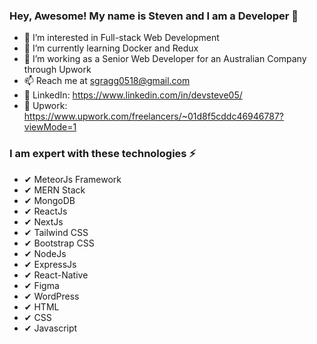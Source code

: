 ### Hey, Awesome! My name is Steven and I am a Developer 👋

- 👀 I’m interested in Full-stack Web Development
- 🌱 I’m currently learning Docker and Redux
- 💞️ I’m working as a Senior Web Developer for an Australian Company through Upwork
- 📫 Reach me at sgragg0518@gmail.com
- 🔗 LinkedIn: https://www.linkedin.com/in/devsteve05/
- 🔗 Upwork: https://www.upwork.com/freelancers/~01d8f5cddc46946787?viewMode=1

### I am expert with these technologies ⚡ ###

 - ✔ MeteorJs Framework
 - ✔ MERN Stack
 - ✔ MongoDB
 - ✔ ReactJs
 - ✔ NextJs
 - ✔ Tailwind CSS
 - ✔ Bootstrap CSS
 - ✔ NodeJs
 - ✔ ExpressJs
 - ✔ React-Native
 - ✔ Figma
 - ✔ WordPress
 - ✔ HTML
 - ✔ CSS
 - ✔ Javascript
<!--
**stevengragg/stevengragg** is a ✨ _special_ ✨ repository because its `README.md` (this file) appears on your GitHub profile.

Here are some ideas to get you started:

- 🔭 I’m currently working on ...
- 🌱 I’m currently learning ...
- 👯 I’m looking to collaborate on ...
- 🤔 I’m looking for help with ...
- 💬 Ask me about ...
- 📫 How to reach me: ...
- 😄 Pronouns: ...
- ⚡ Fun fact: ...
-->
